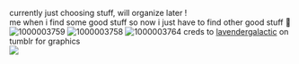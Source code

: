 currently just choosing stuff, will organize later !   
me when i find some good stuff so now i just have to find other good stuff 👅
![1000003759](https://github.com/user-attachments/assets/e54e755d-d66c-469d-8b90-062238ef42db)
![1000003758](https://github.com/user-attachments/assets/a0a4e3dc-438a-4bce-8aad-6ad803116780)
![1000003764](https://github.com/user-attachments/assets/4ae83558-2101-42f6-97d6-611a3e1a725a)
creds to [lavendergalactic](https://www.tumblr.com/lavendergalactic) on tumblr for graphics   
![](https://komarev.com/ghpvc/?username=ohsofascinating)
